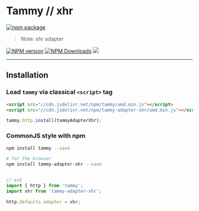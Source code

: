 # Tammy // xhr

[![npm package](https://nodei.co/npm/tammy-adapter-xhr.png?downloads=true&downloadRank=true&stars=true)](https://www.npmjs.com/package/tammy-adapter-xhr)

> Note: xhr adapter

[![NPM version](https://img.shields.io/npm/v/tammy-adapter-xhr.svg?style=flat)](https://npmjs.org/package/tammy-adapter-xhr)
[![NPM Downloads](https://img.shields.io/npm/dm/tammy-adapter-xhr.svg?style=flat)](https://npmjs.org/package/tammy-adapter-xhr)
[![](https://data.jsdelivr.com/v1/package/npm/tammy-adapter-xhr/badge)](https://www.jsdelivr.com/package/npm/tammy-adapter-xhr)

---

## Installation

### Load `tammy` via classical `<script>` tag

```html
<script src="//cdn.jsdelivr.net/npm/tammy/umd.min.js"></script>
<script src="//cdn.jsdelivr.net/npm/tammy-adapter-xhr/umd.min.js"></script>
```

```javascript
tammy.http.install(tammyAdapterXhr);
```

### CommonJS style with npm

```bash
npm install tammy --save

# for the browser
npm install tammy-adapter-xhr --save
```

```javascript

// es6
import { http } from 'tammy';
import xhr from 'tammy-adapter-xhr';

http.defaults.adapter = xhr;

```
